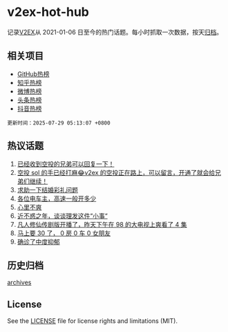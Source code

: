 # v2ex-hot-hub

 记录[V2EX](https://www.v2ex.com/)从 2021-01-06 日至今的热门话题。每小时抓取一次数据，按天[归档](archives)。
 
 ## 相关项目

- [GitHub热榜](https://github.com/lonnyzhang423/github-hot-hub)
- [知乎热榜](https://github.com/lonnyzhang423/zhihu-hot-hub)
- [微博热榜](https://github.com/lonnyzhang423/weibo-hot-hub)
- [头条热榜](https://github.com/lonnyzhang423/toutiao-hot-hub)
- [抖音热榜](https://github.com/lonnyzhang423/douyin-hot-hub)


 `更新时间：2025-07-29 05:13:07 +0800`

## 热议话题

1. [已经收到空投的兄弟可以回复一下！](https://www.v2ex.com/t/1148150)
1. [空投 sol 的手已经打麻😂v2ex 的空投正在路上，可以留言，开通了就会给兄弟们继续！](https://www.v2ex.com/t/1148293)
1. [求助一下结婚彩礼问题](https://www.v2ex.com/t/1148155)
1. [各位电车主，高速一般开多少](https://www.v2ex.com/t/1148194)
1. [心里不爽](https://www.v2ex.com/t/1148093)
1. [近不惑之年，谈谈理发这件“小事“](https://www.v2ex.com/t/1148198)
1. [凡人修仙传剧版开播了，昨天下午在 98 的大电视上爽看了 4 集](https://www.v2ex.com/t/1148109)
1. [马上要 30 了， 0 房 0 车 0 女朋友](https://www.v2ex.com/t/1148250)
1. [确诊了中度抑郁](https://www.v2ex.com/t/1148230)

## 历史归档

[archives](archives)

## License

See the [LICENSE](LICENSE) file for license rights and limitations (MIT).
